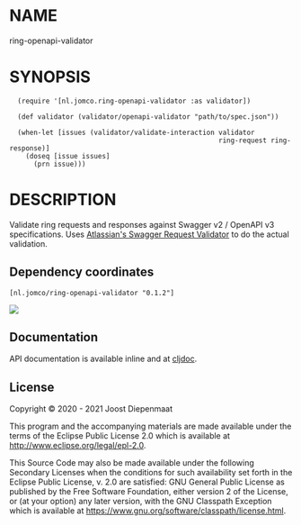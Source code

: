 # NAME

ring-openapi-validator

# SYNOPSIS

      (require '[nl.jomco.ring-openapi-validator :as validator])
      
      (def validator (validator/openapi-validator "path/to/spec.json"))
      
      (when-let [issues (validator/validate-interaction validator
                                                        ring-request ring-response)]
        (doseq [issue issues]
          (prn issue)))

# DESCRIPTION

Validate ring requests and responses against Swagger v2 / OpenAPI v3
specifications. Uses [Atlassian's Swagger Request
Validator](https://bitbucket.org/atlassian/swagger-request-validator/src/master/)
to do the actual validation.

## Dependency coordinates

    [nl.jomco/ring-openapi-validator "0.1.2"]

[![](https://cljdoc.org/badge/nl.jomco/ring-openapi-validator)](https://cljdoc.org/jump/release/nl.jomco/ring-openapi-validator)

## Documentation

API documentation is available inline and at [cljdoc](https://cljdoc.org/d/nl.jomco/ring-openapi-validator/CURRENT).

## License

Copyright © 2020 - 2021 Joost Diepenmaat

This program and the accompanying materials are made available under the
terms of the Eclipse Public License 2.0 which is available at
http://www.eclipse.org/legal/epl-2.0.

This Source Code may also be made available under the following Secondary
Licenses when the conditions for such availability set forth in the Eclipse
Public License, v. 2.0 are satisfied: GNU General Public License as published by
the Free Software Foundation, either version 2 of the License, or (at your
option) any later version, with the GNU Classpath Exception which is available
at https://www.gnu.org/software/classpath/license.html.
